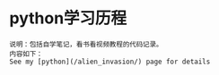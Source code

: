 python学习历程
===================
    说明：包括自学笔记，看书看视频教程的代码记录。
    内容如下：
    See my [python](/alien_invasion/) page for details
